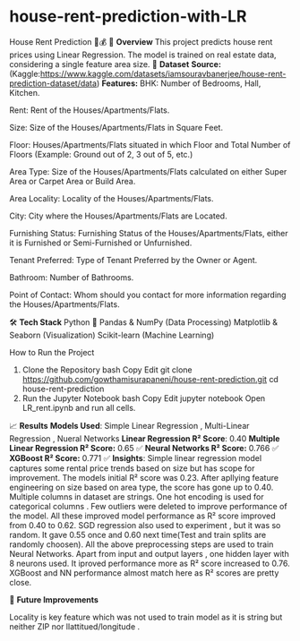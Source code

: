 # house-rent-prediction-with-LR
 House Rent Prediction 🏡💰
📌 **Overview**
This project predicts house rent prices using Linear Regression. The model is trained on real estate data, considering a single feature area size.
📂 **Dataset**
**Source:** (Kaggle:https://www.kaggle.com/datasets/iamsouravbanerjee/house-rent-prediction-dataset/data)
**Features:**
BHK: Number of Bedrooms, Hall, Kitchen.

Rent: Rent of the Houses/Apartments/Flats.

Size: Size of the Houses/Apartments/Flats in Square Feet.

Floor: Houses/Apartments/Flats situated in which Floor and Total Number of Floors (Example: Ground out of 2, 3 out of 5, etc.)

Area Type: Size of the Houses/Apartments/Flats calculated on either Super Area or Carpet Area or Build Area.

Area Locality: Locality of the Houses/Apartments/Flats.

City: City where the Houses/Apartments/Flats are Located.

Furnishing Status: Furnishing Status of the Houses/Apartments/Flats, either it is Furnished or Semi-Furnished or Unfurnished.

Tenant Preferred: Type of Tenant Preferred by the Owner or Agent.

Bathroom: Number of Bathrooms.

Point of Contact: Whom should you contact for more information regarding the Houses/Apartments/Flats.

🛠️ **Tech Stack**
Python 🐍
Pandas & NumPy (Data Processing)
Matplotlib & Seaborn (Visualization)
Scikit-learn (Machine Learning)

How to Run the Project
1. Clone the Repository
bash
Copy
Edit
git clone https://github.com/gowthamisurapaneni/house-rent-prediction.git
cd house-rent-prediction
3. Run the Jupyter Notebook
bash
Copy
Edit
jupyter notebook
Open LR_rent.ipynb and run all cells.

📈 **Results**
**Models Used**: Simple Linear Regression , Multi-Linear Regression , Nueral Networks
**Linear Regression R² Score**: 0.40
**Multiple Linear Regression R² Score:** 0.65 ✅
**Neural Networks R² Score:** 0.766 ✅
**XGBoost R² Score:** 0.771 ✅
**Insights**: Simple linear regression model captures some rental price trends based on size but has scope for improvement. The models initial R² score was 0.23. After apllying feature engineering on size based on area type, the score has gone up to 0.40.
Multiple columns in dataset are strings. One hot encoding is used for categorical columns . Few outliers were deleted to improve performance of the model. All these improved model performance as R² score improved from 0.40 to 0.62. SGD regression also used to experiment , but it was so random. It gave 0.55 once and 0.60 next time(Test and train splits are randomly choosen).
All the above preprocessing steps are used to train Neural Networks. Apart from input and output layers , one hidden layer with 8 neurons used. It iproved performance more as R² score increased to 0.76.
XGBoost and NN performance almost match here as R² scores are pretty close. 

📌 **Future Improvements**

Locality is key feature which was not used to train model as it is string but neither ZIP nor llattitued/longitude .

